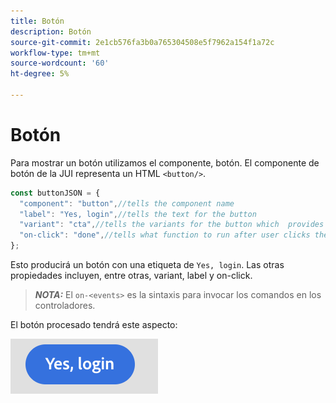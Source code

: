 ```yaml
---
title: Botón
description: Botón
source-git-commit: 2e1cb576fa3b0a765304508e5f7962a154f1a72c
workflow-type: tm+mt
source-wordcount: '60'
ht-degree: 5%

---
```



# Botón

Para mostrar un botón utilizamos el componente, botón.
El componente de botón de la JUI representa un HTML `<button/>`.

```js title="buttonJSON.js"
const buttonJSON = {
  "component": "button",//tells the component name
  "label": "Yes, login",//tells the text for the button
  "variant": "cta",//tells the variants for the button which  provides default styles
  "on-click": "done",//tells what function to run after user clicks the button
};
```

Esto producirá un botón con una etiqueta de `Yes, login`. Las otras propiedades incluyen, entre otras, variant, label y on-click.
> **_NOTA:_**  El `on-<events>` es la sintaxis para invocar los comandos en los controladores.

El botón procesado tendrá este aspecto:

![botón](imgs/yes_login_button.png "Botón")

